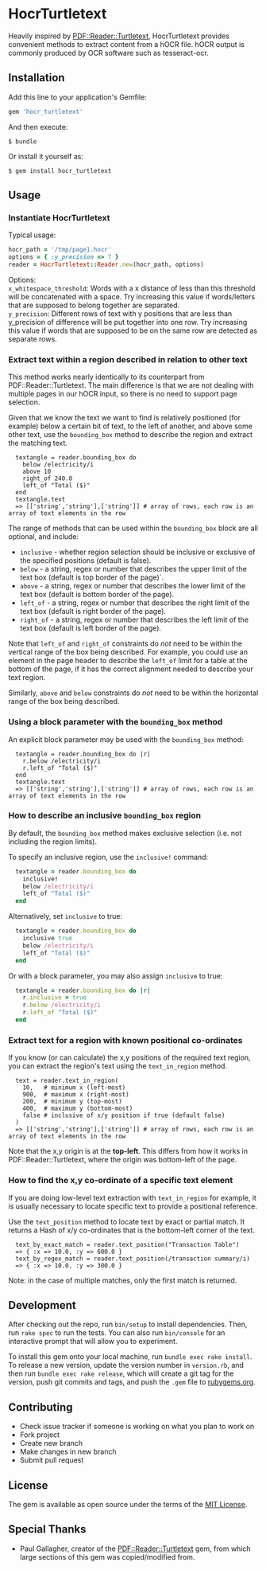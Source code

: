 # HocrTurtletext

Heavily inspired by [PDF::Reader::Turtletext](https://github.com/tardate/pdf-reader-turtletext), HocrTurtletext provides convenient methods to extract content from a hOCR file. hOCR output is commonly produced by OCR software such as tesseract-ocr.

## Installation

Add this line to your application's Gemfile:

```ruby
gem 'hocr_turtletext'
```

And then execute:

    $ bundle

Or install it yourself as:

    $ gem install hocr_turtletext

## Usage

### Instantiate HocrTurtletext

Typical usage: 
```ruby
hocr_path = '/tmp/page1.hocr'
options = { :y_precision => 7 }
reader = HocrTurtletext::Reader.new(hocr_path, options)
```

Options:  
`x_whitespace_threshold`: Words with a x distance of less than this threshold will be concatenated with a space. Try increasing this value if words/letters that are supposed to belong together are separated.   
`y_precision`: Different rows of text with y positions that are less than y_precision of difference will be put together into one row. Try increasing this value if words that are supposed to be on the same row are detected as separate rows.

### Extract text within a region described in relation to other text

This method works nearly identically to its counterpart from PDF::Reader::Turtletext. 
The main difference is that we are not dealing with multiple pages in our hOCR input, so
there is no need to support page selection.

Given that we know the text we want to find is relatively positioned (for example)
below a certain bit of text, to the left of another, and above some other text, use 
the `bounding_box` method to describe the region and extract the matching text.
```
  textangle = reader.bounding_box do
    below /electricity/i
    above 10
    right_of 240.0
    left_of "Total ($)"
  end
  textangle.text
  => [['string','string'],['string']] # array of rows, each row is an array of text elements in the row
```

The range of methods that can be used within the `bounding_box` block are all optional, and include:
- `inclusive` - whether region selection should be inclusive or exclusive of the specified positions
  (default is false).
- `below` - a string, regex or number that describes the upper limit of the text box
  (default is top border of the page)`.
- `above` - a string, regex or number that describes the lower limit of the text box
  (default is bottom border of the page).
- `left_of` - a string, regex or number that describes the right limit of the text box
  (default is right border of the page).
- `right_of` - a string, regex or number that describes the left limit of the text box
  (default is left border of the page).

Note that `left_of` and `right_of` constraints do *not* need to be within the vertical
range of the box being described.
For example, you could use an element in the page header to describe the `left_of` limit
for a table at the bottom of the page, if it has the correct alignment needed to describe your text region.

Similarly, `above` and `below` constraints do *not* need to be within the horizontal
range of the box being described.

### Using a block parameter with the `bounding_box` method

An explicit block parameter may be used with the `bounding_box` method:
```
  textangle = reader.bounding_box do |r|
    r.below /electricity/i
    r.left_of "Total ($)"
  end
  textangle.text
  => [['string','string'],['string']] # array of rows, each row is an array of text elements in the row
```

### How to describe an inclusive `bounding_box` region

By default, the `bounding_box` method makes exclusive selection (i.e. not including the
region limits).

To specify an inclusive region, use the `inclusive!` command:
```ruby
  textangle = reader.bounding_box do
    inclusive!
    below /electricity/i
    left_of "Total ($)"
  end
```
Alternatively, set `inclusive` to true:
```ruby
  textangle = reader.bounding_box do
    inclusive true
    below /electricity/i
    left_of "Total ($)"
  end
```
Or with a block parameter, you may also assign `inclusive` to true:
```ruby
  textangle = reader.bounding_box do |r|
    r.inclusive = true
    r.below /electricity/i
    r.left_of "Total ($)"
  end
```
### Extract text for a region with known positional co-ordinates

If you know (or can calculate) the x,y positions of the required text region, you can extract the region's text using the `text_in_region` method.
```
  text = reader.text_in_region(
    10,   # minimum x (left-most)
    900,  # maximum x (right-most)
    200,  # minimum y (top-most)
    400,  # maximum y (bottom-most)
    false # inclusive of x/y position if true (default false)
  )
  => [['string','string'],['string']] # array of rows, each row is an array of text elements in the row
```
Note that the x,y origin is at the **top-left**. 
This differs from how it works in PDF::Reader::Turtletext, where the origin 
was bottom-left of the page.

### How to find the x,y co-ordinate of a specific text element

If you are doing low-level text extraction with `text_in_region` for example,
it is usually necessary to locate specific text to provide a positional reference.

Use the `text_position` method to locate text by exact or partial match.
It returns a Hash of x/y co-ordinates that is the bottom-left corner of the text.
```
  text_by_exact_match = reader.text_position("Transaction Table")
  => { :x => 10.0, :y => 600.0 }
  text_by_regex_match = reader.text_position(/transaction summary/i)
  => { :x => 10.0, :y => 300.0 }
```
Note: in the case of multiple matches, only the first match is returned.

## Development

After checking out the repo, run `bin/setup` to install dependencies. Then, run `rake spec` to run the tests. You can also run `bin/console` for an interactive prompt that will allow you to experiment.

To install this gem onto your local machine, run `bundle exec rake install`. To release a new version, update the version number in `version.rb`, and then run `bundle exec rake release`, which will create a git tag for the version, push git commits and tags, and push the `.gem` file to [rubygems.org](https://rubygems.org).

## Contributing

- Check issue tracker if someone is working on what you plan to work on
- Fork project
- Create new branch
- Make changes in new branch
- Submit pull request

## License

The gem is available as open source under the terms of the [MIT License](https://opensource.org/licenses/MIT).

## Special Thanks
- Paul Gallagher, creator of the [PDF::Reader::Turtletext](https://github.com/tardate/pdf-reader-turtletext) gem, from which large sections of this gem was copied/modified from.